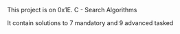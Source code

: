 This project is on 0x1E. C - Search Algorithms

It contain solutions to 7 mandatory and 9 advanced tasked
